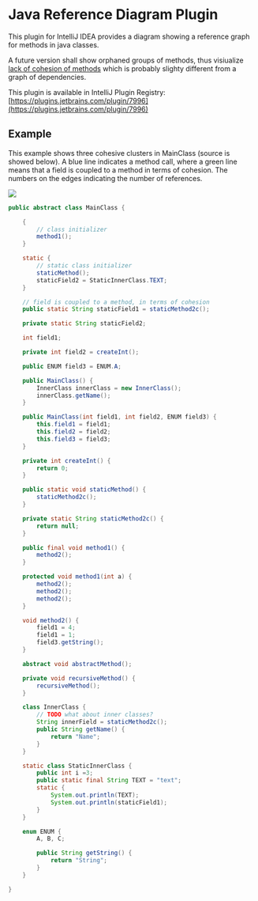 # Java Reference Diagram Plugin

This plugin for IntelliJ IDEA provides a diagram showing a reference graph for methods in java classes.

A future version shall show orphaned groups of methods, thus visiualize [lack of cohesion of methods](http://sonar-jenkins.blogspot.ch/2012/12/what-is-lcom4.html) 
which is probably slighty different from a graph of dependencies.

This plugin is available in IntelliJ Plugin Registry: [https://plugins.jetbrains.com/plugin/7996](https://plugins.jetbrains.com/plugin/7996)

## Example

This example shows three cohesive clusters in MainClass (source is showed below). 
A blue line indicates a method call, where a green line means that a field is coupled to a method in terms of cohesion.
The numbers on the edges indicating the number of references.

![](https://raw.githubusercontent.com/stefku/intellij-reference-diagram/master/test/ExampleDiagram_ch.docksnet.app.MainClass.png)

```java
public abstract class MainClass {

    {
        // class initializer
        method1();
    }

    static {
        // static class initializer
        staticMethod();
        staticField2 = StaticInnerClass.TEXT;
    }

    // field is coupled to a method, in terms of cohesion
    public static String staticField1 = staticMethod2c();

    private static String staticField2;

    int field1;

    private int field2 = createInt();

    public ENUM field3 = ENUM.A;

    public MainClass() {
        InnerClass innerClass = new InnerClass();
        innerClass.getName();
    }

    public MainClass(int field1, int field2, ENUM field3) {
        this.field1 = field1;
        this.field2 = field2;
        this.field3 = field3;
    }

    private int createInt() {
        return 0;
    }

    public static void staticMethod() {
        staticMethod2c();
    }

    private static String staticMethod2c() {
        return null;
    }

    public final void method1() {
        method2();
    }

    protected void method1(int a) {
        method2();
        method2();
        method2();
    }

    void method2() {
        field1 = 4;
        field1 = 1;
        field3.getString();
    }

    abstract void abstractMethod();

    private void recursiveMethod() {
        recursiveMethod();
    }

    class InnerClass {
        // TODO what about inner classes?
        String innerField = staticMethod2c();
        public String getName() {
            return "Name";
        }
    }

    static class StaticInnerClass {
        public int i =3;
        public static final String TEXT = "text";
        static {
            System.out.println(TEXT);
            System.out.println(staticField1);
        }
    }

    enum ENUM {
        A, B, C;

        public String getString() {
            return "String";
        }
    }

}
```
